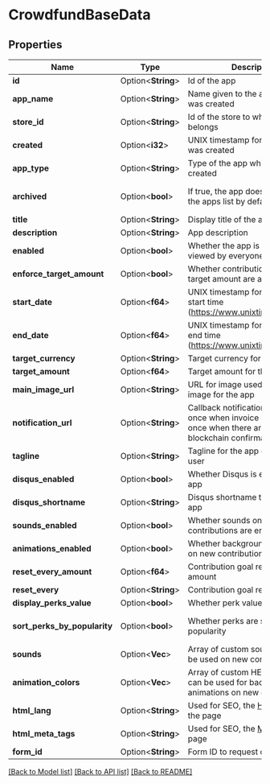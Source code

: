 # CrowdfundBaseData

## Properties

Name | Type | Description | Notes
------------ | ------------- | ------------- | -------------
**id** | Option<**String**> | Id of the app | [optional]
**app_name** | Option<**String**> | Name given to the app when it was created | [optional]
**store_id** | Option<**String**> | Id of the store to which the app belongs | [optional]
**created** | Option<**i32**> | UNIX timestamp for when the app was created | [optional]
**app_type** | Option<**String**> | Type of the app which was created | [optional]
**archived** | Option<**bool**> | If true, the app does not appear in the apps list by default. | [optional][default to false]
**title** | Option<**String**> | Display title of the app | [optional]
**description** | Option<**String**> | App description | [optional]
**enabled** | Option<**bool**> | Whether the app is enabled to be viewed by everyone | [optional]
**enforce_target_amount** | Option<**bool**> | Whether contributions over the set target amount are allowed | [optional]
**start_date** | Option<**f64**> | UNIX timestamp for crowdfund start time (https://www.unixtimestamp.com/) | [optional]
**end_date** | Option<**f64**> | UNIX timestamp for crowdfund end time (https://www.unixtimestamp.com/) | [optional]
**target_currency** | Option<**String**> | Target currency for the crowdfund | [optional]
**target_amount** | Option<**f64**> | Target amount for the crowdfund | [optional]
**main_image_url** | Option<**String**> | URL for image used as a cover image for the app | [optional]
**notification_url** | Option<**String**> | Callback notification url to POST to once when invoice is paid for and once when there are enough blockchain confirmations | [optional]
**tagline** | Option<**String**> | Tagline for the app displayed to user | [optional]
**disqus_enabled** | Option<**bool**> | Whether Disqus is enabled for the app | [optional]
**disqus_shortname** | Option<**String**> | Disqus shortname to used for the app | [optional]
**sounds_enabled** | Option<**bool**> | Whether sounds on new contributions are enabled | [optional]
**animations_enabled** | Option<**bool**> | Whether background animations on new contributions are enabled | [optional]
**reset_every_amount** | Option<**f64**> | Contribution goal reset frequency amount | [optional]
**reset_every** | Option<**String**> | Contribution goal reset frequency | [optional]
**display_perks_value** | Option<**bool**> | Whether perk values are displayed | [optional]
**sort_perks_by_popularity** | Option<**bool**> | Whether perks are sorted by popularity | [optional][default to true]
**sounds** | Option<**Vec<String>**> | Array of custom sounds which can be used on new contributions | [optional]
**animation_colors** | Option<**Vec<String>**> | Array of custom HEX colors which can be used for background animations on new contributions | [optional]
**html_lang** | Option<**String**> | Used for SEO, the [HTML Lang](https://developer.mozilla.org/en-US/docs/Web/HTML/Global_attributes/lang) of the page | [optional]
**html_meta_tags** | Option<**String**> | Used for SEO, the [Meta tags](https://developer.mozilla.org/en-US/docs/Web/HTML/Element/meta) of the page | [optional]
**form_id** | Option<**String**> | Form ID to request customer data | [optional]

[[Back to Model list]](../README.md#documentation-for-models) [[Back to API list]](../README.md#documentation-for-api-endpoints) [[Back to README]](../README.md)


